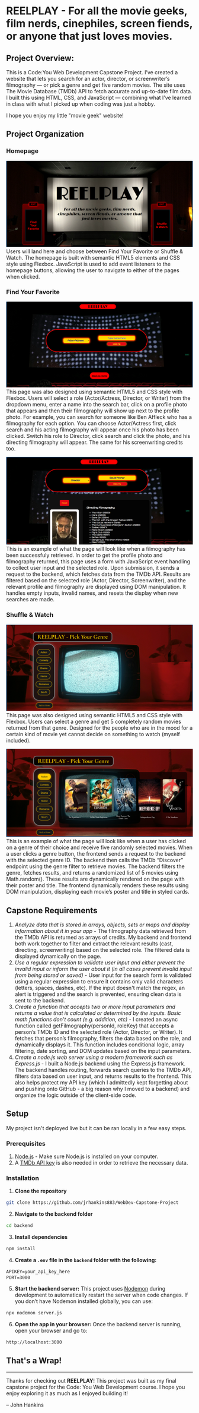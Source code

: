 # REELPLAY - For all the movie geeks, film nerds, cinephiles, screen fiends, or anyone that just loves movies.

## Project Overview:
This is a Code:You Web Development Capstone Project. I’ve created a website that lets you search for an actor, director, or screenwriter’s filmography — or pick a genre and get five random movies. 
The site uses The Movie Database (TMDb) API to fetch accurate and up-to-date film data. I built this using HTML, CSS, and JavaScript — combining what I’ve learned in class with what I picked up when 
coding was just a hobby.

I hope you enjoy my little "movie geek" website!

## Project Organization
### Homepage
![Homepage](./screenshots/homepage.png)
Users will land here and choose between Find Your Favorite or Shuffle & Watch. The homepage is built with semantic HTML5 elements and CSS style using Flexbox. 
JavaScript is used to add event listeners to the homepage buttons, allowing the user to navigate to either of the pages when clicked.

### Find Your Favorite
![Find Your Favorite - Before](./screenshots/findFave-before.png)
This page was also designed using semantic HTML5 and CSS style with Flexbox. Users will select a role (Actor/Actress, Director, or Writer) from the dropdown menu, enter a name into the search bar, click on a
profile photo that appears and then their filmography will show up next to the profile photo. For example, you can search for someone like Ben Affleck who has a filmography for each option. You can choose 
Actor/Actress first, click search and his acting filmography will appear once his photo has been clicked. Switch his role to Director, click search and click the photo, and his directing filmography will appear. 
The same for his screenwriting credits too.

![Find Your Favorite - After](./screenshots/findFave-after.png)
This is an example of what the page will look like when a filmography has been successfuly retrieved. In order to get the profile photo and filmography returned, this page uses a form with JavaScript event 
handling to collect user input and the selected role. Upon submission, it sends a request to the backend, which fetches data from the TMDb API. Results are filtered based on the selected role (Actor, Director, 
Screenwriter), and the relevant profile and filmography are displayed using DOM manipulation. It handles empty inputs, invalid names, and resets the display when new searches are made.

### Shuffle & Watch
![Shuffle and Watch - Before](./screenshots/randomPicks-before.png)
This page was also designed using semantic HTML5 and CSS style with Flexbox. Users can select a genre and get 5 completely random movies returned from that genre. Designed for the people who are in the mood for
a certain kind of movie yet cannot decide on something to watch (myself included).

![Shuffle and Watch - After](./screenshots/randomPicks-after.png)
This is an example of what the page will look like when a user has clicked on a genre of their choice and receive five randomly selected movies. When a user clicks a genre button, the frontend sends a request to 
the backend with the selected genre ID. The backend then calls the TMDb “Discover” endpoint using the genre filter to retrieve movies. The backend filters the genre, fetches results, and returns a randomized list 
of 5 movies using Math.random(). These results are dynamically rendered on the page with their poster and title. The frontend dynamically renders these results using DOM manipulation, displaying each movie’s poster 
and title in styled cards.

## Capstone Requirements
1. *Analyze data that is stored in arrays, objects, sets or maps and display information about it in your app* - The filmography data retrieved from the TMDb API is returned as arrays of credits. My backend and frontend both work together to filter and extract the relevant results (cast, directing, screenwriting) based on the selected role. The filtered data is displayed dynamically on the page.
2. *Use a regular expression to validate user input and either prevent the invalid input or inform the user about it (in all cases prevent invalid input from being stored or saved)* - User input for the search form is validated using a regular expression to ensure it contains only valid characters (letters, spaces, dashes, etc). If the input doesn't match the regex, an alert is triggered and the search is prevented, ensuring clean data is sent to the backend.
3. *Create a function that accepts two or more input parameters and returns a value that is calculated or determined by the inputs.  Basic math functions don’t count (e.g. addition, etc)* - I created an async function called getFilmography(personId, roleKey) that accepts a person’s TMDb ID and the selected role (Actor, Director, or Writer). It fetches that person’s filmography, filters the data based on the role, and dynamically displays it. This function includes conditional logic, array filtering, date sorting, and DOM updates based on the input parameters.
4. *Create a node.js web server using a modern framework such as Express.js* - I built a Node.js backend using the Express.js framework. The backend handles routing, forwards search queries to the TMDb API, filters data based on user input, and returns results to the frontend. This also helps protect my API key (which I admittedly kept forgetting about and pushing onto GitHub - a big reason why I moved to a backend) and organize the logic outside of the client-side code.

## Setup
My project isn't deployed live but it can be ran locally in a few easy steps.

### Prerequisites
1. [Node.js](https://nodejs.org) - Make sure Node.js is installed on your computer.
2. A [TMDb API key](https://www.themoviedb.org/documentation/api) is also needed in order to retrieve the necessary data.

### Installation
1. **Clone the repository**
```bash
git clone https://github.com/jrhankins883/WebDev-Capstone-Project
```
2. **Navigate to the backend folder**
```bash
cd backend
```
3. **Install dependencies**
```bash
npm install
```
4. **Create a `.env` file in the `backend` folder with the following:**
```env
APIKEY=your_api_key_here
PORT=3000
```
5. **Start the backend server:**
This project uses [Nodemon](https://github.com/remy/nodemon) during development to automatically restart the server when code changes. If you don’t have Nodemon installed globally, you can use:
```bash
npx nodemon server.js
```
6. **Open the app in your browser:**
Once the backend server is running, open your browser and go to:
```bash
http://localhost:3000
```

## That's a Wrap!
---

Thanks for checking out **REELPLAY**! This project was built as my final capstone project for the Code: You Web Development course. I hope you enjoy exploring it as much as I enjoyed building it!

– John Hankins 